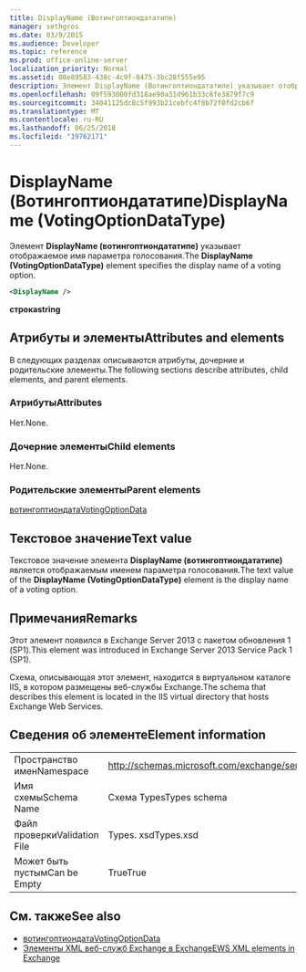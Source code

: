 ```yaml
---
title: DisplayName (Вотингоптиондататипе)
manager: sethgros
ms.date: 03/9/2015
ms.audience: Developer
ms.topic: reference
ms.prod: office-online-server
localization_priority: Normal
ms.assetid: 08e89583-438c-4c9f-8475-3bc28f555e95
description: Элемент DisplayName (Вотингоптиондататипе) указывает отображаемое имя параметра голосования.
ms.openlocfilehash: 09f593000fd318ae90a31d961b33c8fe3879f7c9
ms.sourcegitcommit: 34041125dc8c5f993b21cebfc4f8b72f0fd2cb6f
ms.translationtype: MT
ms.contentlocale: ru-RU
ms.lasthandoff: 06/25/2018
ms.locfileid: "19762171"
---
```

# <a name="displayname-votingoptiondatatype"></a><span data-ttu-id="db862-103">DisplayName (Вотингоптиондататипе)</span><span class="sxs-lookup"><span data-stu-id="db862-103">DisplayName (VotingOptionDataType)</span></span>

<span data-ttu-id="db862-104">Элемент **DisplayName (вотингоптиондататипе)** указывает отображаемое имя параметра голосования.</span><span class="sxs-lookup"><span data-stu-id="db862-104">The **DisplayName (VotingOptionDataType)** element specifies the display name of a voting option.</span></span> 
  
```XML
<DisplayName />
```

 <span data-ttu-id="db862-105">**строка**</span><span class="sxs-lookup"><span data-stu-id="db862-105">**string**</span></span>
## <a name="attributes-and-elements"></a><span data-ttu-id="db862-106">Атрибуты и элементы</span><span class="sxs-lookup"><span data-stu-id="db862-106">Attributes and elements</span></span>

<span data-ttu-id="db862-107">В следующих разделах описываются атрибуты, дочерние и родительские элементы.</span><span class="sxs-lookup"><span data-stu-id="db862-107">The following sections describe attributes, child elements, and parent elements.</span></span>
  
### <a name="attributes"></a><span data-ttu-id="db862-108">Атрибуты</span><span class="sxs-lookup"><span data-stu-id="db862-108">Attributes</span></span>

<span data-ttu-id="db862-109">Нет.</span><span class="sxs-lookup"><span data-stu-id="db862-109">None.</span></span>
  
### <a name="child-elements"></a><span data-ttu-id="db862-110">Дочерние элементы</span><span class="sxs-lookup"><span data-stu-id="db862-110">Child elements</span></span>

<span data-ttu-id="db862-111">Нет.</span><span class="sxs-lookup"><span data-stu-id="db862-111">None.</span></span>
  
### <a name="parent-elements"></a><span data-ttu-id="db862-112">Родительские элементы</span><span class="sxs-lookup"><span data-stu-id="db862-112">Parent elements</span></span>

[<span data-ttu-id="db862-113">вотингоптиондата</span><span class="sxs-lookup"><span data-stu-id="db862-113">VotingOptionData</span></span>](votingoptiondata.md)
  
## <a name="text-value"></a><span data-ttu-id="db862-114">Текстовое значение</span><span class="sxs-lookup"><span data-stu-id="db862-114">Text value</span></span>

<span data-ttu-id="db862-115">Текстовое значение элемента **DisplayName (вотингоптиондататипе)** является отображаемым именем параметра голосования.</span><span class="sxs-lookup"><span data-stu-id="db862-115">The text value of the **DisplayName (VotingOptionDataType)** element is the display name of a voting option.</span></span> 
  
## <a name="remarks"></a><span data-ttu-id="db862-116">Примечания</span><span class="sxs-lookup"><span data-stu-id="db862-116">Remarks</span></span>

<span data-ttu-id="db862-117">Этот элемент появился в Exchange Server 2013 с пакетом обновления 1 (SP1).</span><span class="sxs-lookup"><span data-stu-id="db862-117">This element was introduced in Exchange Server 2013 Service Pack 1 (SP1).</span></span>
  
<span data-ttu-id="db862-118">Схема, описывающая этот элемент, находится в виртуальном каталоге IIS, в котором размещены веб-службы Exchange.</span><span class="sxs-lookup"><span data-stu-id="db862-118">The schema that describes this element is located in the IIS virtual directory that hosts Exchange Web Services.</span></span>
  
## <a name="element-information"></a><span data-ttu-id="db862-119">Сведения об элементе</span><span class="sxs-lookup"><span data-stu-id="db862-119">Element information</span></span>

|||
|:-----|:-----|
|<span data-ttu-id="db862-120">Пространство имен</span><span class="sxs-lookup"><span data-stu-id="db862-120">Namespace</span></span>  <br/> |http://schemas.microsoft.com/exchange/services/2006/types  <br/> |
|<span data-ttu-id="db862-121">Имя схемы</span><span class="sxs-lookup"><span data-stu-id="db862-121">Schema Name</span></span>  <br/> |<span data-ttu-id="db862-122">Схема Types</span><span class="sxs-lookup"><span data-stu-id="db862-122">Types schema</span></span>  <br/> |
|<span data-ttu-id="db862-123">Файл проверки</span><span class="sxs-lookup"><span data-stu-id="db862-123">Validation File</span></span>  <br/> |<span data-ttu-id="db862-124">Types. xsd</span><span class="sxs-lookup"><span data-stu-id="db862-124">Types.xsd</span></span>  <br/> |
|<span data-ttu-id="db862-125">Может быть пустым</span><span class="sxs-lookup"><span data-stu-id="db862-125">Can be Empty</span></span>  <br/> |<span data-ttu-id="db862-126">True</span><span class="sxs-lookup"><span data-stu-id="db862-126">True</span></span>  <br/> |
   
## <a name="see-also"></a><span data-ttu-id="db862-127">См. также</span><span class="sxs-lookup"><span data-stu-id="db862-127">See also</span></span>

- [<span data-ttu-id="db862-128">вотингоптиондата</span><span class="sxs-lookup"><span data-stu-id="db862-128">VotingOptionData</span></span>](votingoptiondata.md)
- [<span data-ttu-id="db862-129">Элементы XML веб-служб Exchange в Exchange</span><span class="sxs-lookup"><span data-stu-id="db862-129">EWS XML elements in Exchange</span></span>](ews-xml-elements-in-exchange.md)

